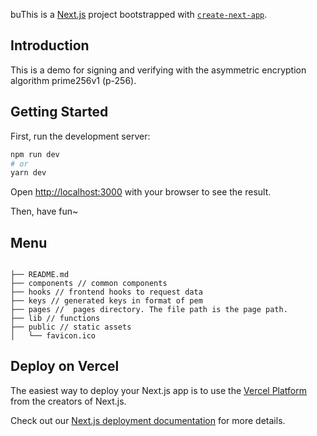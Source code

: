 buThis is a [Next.js](https://nextjs.org/) project bootstrapped with [`create-next-app`](https://github.com/vercel/next.js/tree/canary/packages/create-next-app).

## Introduction

This is a demo for signing and verifying with the asymmetric encryption algorithm prime256v1 (p-256).

## Getting Started

First, run the development server:

```bash
npm run dev
# or
yarn dev
```

Open [http://localhost:3000](http://localhost:3000) with your browser to see the result.

Then, have fun~

## Menu

```

├── README.md
├── components // common components
├── hooks // frontend hooks to request data
├── keys // generated keys in format of pem
├── pages //  pages directory. The file path is the page path.
├── lib // functions
├── public // static assets
│   └── favicon.ico

```

## Deploy on Vercel

The easiest way to deploy your Next.js app is to use the [Vercel Platform](https://vercel.com/new?utm_medium=default-template&filter=next.js&utm_source=create-next-app&utm_campaign=create-next-app-readme) from the creators of Next.js.

Check out our [Next.js deployment documentation](https://nextjs.org/docs/deployment) for more details.

